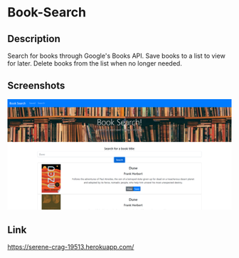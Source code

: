 # Book-Search

## Description

Search for books through Google's Books API. Save books to a list to view for later. Delete books from the list when no longer needed.

## Screenshots
![Screenshot](./Screenshots/BookSearch.PNG)

## Link
https://serene-crag-19513.herokuapp.com/